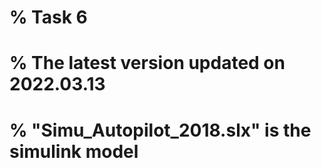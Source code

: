 # % Task 6
# % The latest version updated on 2022.03.13
# % "Simu_Autopilot_2018.slx" is the simulink model